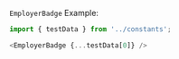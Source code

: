 `EmployerBadge` Example:

```js
import { testData } from '../constants';

<EmployerBadge {...testData[0]} />
```
